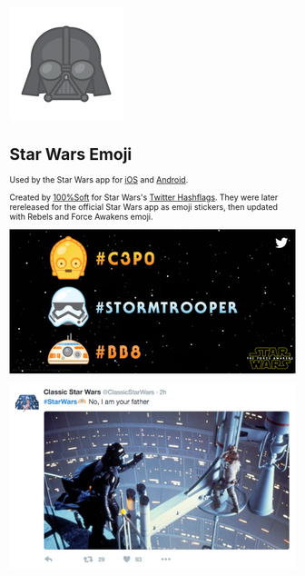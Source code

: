 ![example](example.png)

# Star Wars Emoji

Used by the Star Wars app for [iOS](https://itunes.apple.com/app/id960108075) and [Android](https://play.google.com/store/apps/details?id=com.disney.starwarshub_goo).

Created by [100%Soft](http://100percentsoft.com/star-wars) for Star Wars's [Twitter Hashflags](/twitter). They were later rereleased for the official Star Wars app as emoji stickers, then updated with Rebels and Force Awakens emoji.

![view](view.png)

![twitter](twitter.png)